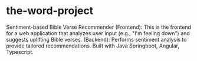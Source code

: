 # the-word-project
Sentiment-based Bible Verse Recommender 
(Frontend): This is the frontend for a web application that analyzes user input (e.g., "I'm feeling down") and suggests uplifting Bible verses. 
(Backend): Performs sentiment analysis to provide tailored recommendations. Built with Java Springboot, Angular, Typescript.
